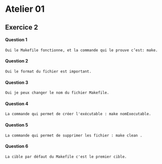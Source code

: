 # Atelier 01
## Exercice 2
#### Question 1
```
Oui le Makefile fonctionne, et la commande qui le prouve c’est: make.

```
#### Question 2
```
Oui le format du fichier est important.
```
#### Question 3
```
Oui je peux changer le nom du fichier Makefile.
```
#### Question 4
```
La commande qui permet de créer l'exécutable : make nomExecutable. 
```
#### Question 5
```
La commande qui permet de supprimer les fichier : make clean . 
```
#### Question 6
```
La cible par défaut du Makefile c'est le premier cible.
``` 
